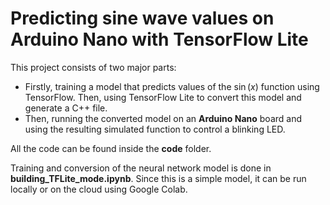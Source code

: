 # Predicting sine wave values on Arduino Nano with TensorFlow Lite

This project consists of two major parts:

- Firstly, training a model that predicts values of the $\sin(x)$ function using TensorFlow. Then, using TensorFlow Lite to convert this model and generate a C++ file.
- Then, running the converted model on an **Arduino Nano** board and using the resulting simulated function to control a blinking LED.

All the code can be found inside the **code** folder.

Training and conversion of the neural network model is done in **building_TFLite_mode.ipynb**. Since this is a simple model, it can be run locally or on the cloud using Google Colab.
